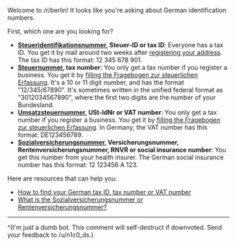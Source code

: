 Welcome to /r/berlin! It looks like you're asking about German identification numbers.

First, which one are you looking for?

* **[Steueridentifikationsnummer](https://allaboutberlin.com/glossary/Steueridentifikationsnummer), Steuer-ID or tax ID**: Everyone has a tax ID. You get it by mail around two weeks after [registering your address](https://allaboutberlin.com/guides/anmeldung-in-english-berlin). The tax ID has this format: 12 345 678 901.
* **[Steuernummer](https://allaboutberlin.com/glossary/Steuernummer), tax number**: You only get a tax number if you register a business. You get it by [filling the Fragebogen zur steuerlichen Erfassung](https://allaboutberlin.com/guides/fragebogen-zur-steuerlichen-erfassung). It's a 10 or 11 digit number, and has the format "12/345/67890". It's sometimes written in the unified federal format as "3012034567890", where the first two digits are the number of your Bundesland.
* **[Umsatzsteuernummer](https://allaboutberlin.com/glossary/Umsatzsteuernummer), USt-IdNr or VAT number**: You only get a tax number if you register a business. You get it by [filling the Fragebogen zur steuerlichen Erfassung](https://allaboutberlin.com/guides/fragebogen-zur-steuerlichen-erfassung). In Germany, the VAT number has this format: DE123456789.
* **[Sozialversicherungsnummer](https://allaboutberlin.com/glossary/Sozialversicherungsnummer), Versicherungsnummer, Rentenversicherungsnummer, RNVR or social insurance number**: You get this number from your health insurer. The German social insurance number has this format: 12 123456 A 123.

Here are resources that can help you:

* [How to find your German tax ID, tax number or VAT number](https://allaboutberlin.com/guides/german-tax-id-steuernummer)
* [What is the Sozialversicherungsnummer or Rentenversicherungsnummer?](https://allaboutberlin.com/guides/german-versicherungsnummer)

----

^(I'm just a dumb bot. This comment will self-destruct if downvoted. Send your feedback to /u/n1c0_ds.)